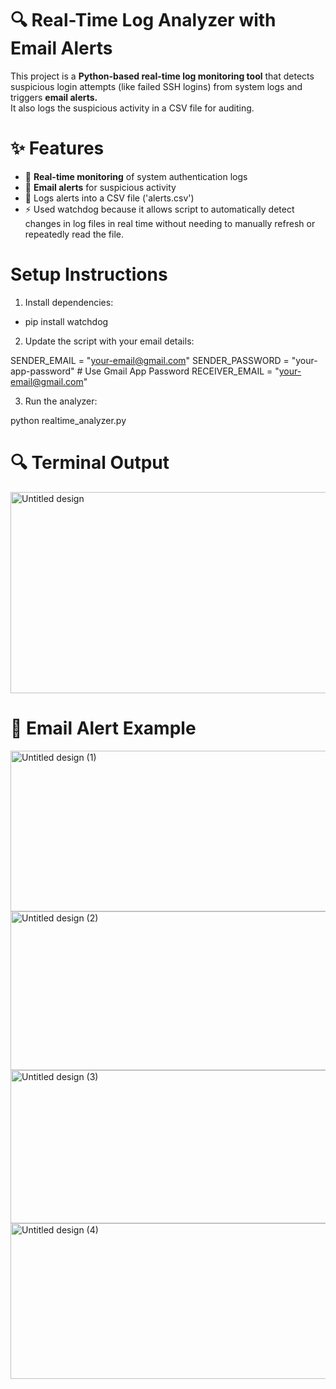 # 🔍 Real-Time Log Analyzer with Email Alerts

This project is a **Python-based real-time log monitoring tool** that detects suspicious login attempts (like failed SSH logins) from system logs and triggers **email alerts.**  
It also logs the suspicious activity in a CSV file for auditing.

# ✨ Features
- 📡 **Real-time monitoring** of system authentication logs
- 📧 **Email alerts** for suspicious activity
- 📝 Logs alerts into a CSV file ('alerts.csv')
- ⚡ Used watchdog because it allows script to automatically detect changes in log files in real time without needing to manually refresh or repeatedly read the file.

# Setup Instructions
1. Install dependencies:

- pip install watchdog

2. Update the script with your email details:

  SENDER_EMAIL = "your-email@gmail.com"
  SENDER_PASSWORD = "your-app-password"   # Use Gmail App Password
  RECEIVER_EMAIL = "your-email@gmail.com"

3. Run the analyzer:

  python realtime_analyzer.py

# 🔍 Terminal Output
<img width="731" height="322" alt="Untitled design" src="https://github.com/user-attachments/assets/ff2d3292-7e6e-414b-aa5b-2e7ea7590940" />

# 📧 Email Alert Example
<img width="847" height="257" alt="Untitled design (1)" src="https://github.com/user-attachments/assets/6a10596b-1c7e-4d8c-a3a5-fb8faeca7c5d" />
<img width="920" height="254" alt="Untitled design (2)" src="https://github.com/user-attachments/assets/a2b7ad29-8aaa-4499-934c-e0a2da54cf75" />
<img width="921" height="245" alt="Untitled design (3)" src="https://github.com/user-attachments/assets/c435b8d9-6445-40a7-96d1-1ea4fda03e1d" />
<img width="920" height="249" alt="Untitled design (4)" src="https://github.com/user-attachments/assets/aa524fa5-7044-43b8-89a3-618f5273c8fe" />

